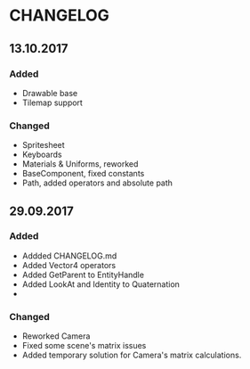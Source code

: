 # CHANGELOG

## 13.10.2017

### Added

- Drawable base
- Tilemap support

### Changed

- Spritesheet
- Keyboards
- Materials & Uniforms, reworked
- BaseComponent, fixed constants
- Path, added operators and absolute path

## 29.09.2017
### Added

- Addded CHANGELOG.md
- Added Vector4 operators
- Added GetParent to EntityHandle
- Added LookAt and Identity to Quaternation
- 

### Changed

- Reworked Camera
- Fixed some scene's matrix issues
- Added temporary solution for Camera's matrix calculations.
